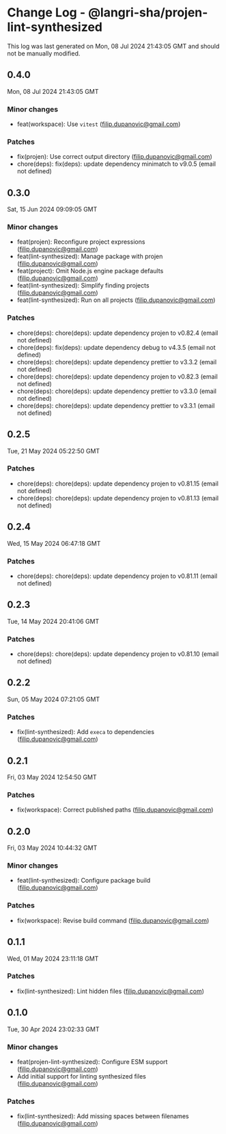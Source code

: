 # Change Log - @langri-sha/projen-lint-synthesized

This log was last generated on Mon, 08 Jul 2024 21:43:05 GMT and should not be manually modified.

<!-- Start content -->

## 0.4.0

Mon, 08 Jul 2024 21:43:05 GMT

### Minor changes

- feat(workspace): Use `vitest` (filip.dupanovic@gmail.com)

### Patches

- fix(projen): Use correct output directory (filip.dupanovic@gmail.com)
- chore(deps): fix(deps): update dependency minimatch to v9.0.5 (email not defined)

## 0.3.0

Sat, 15 Jun 2024 09:09:05 GMT

### Minor changes

- feat(projen): Reconfigure project expressions (filip.dupanovic@gmail.com)
- feat(lint-synthesized): Manage package with projen (filip.dupanovic@gmail.com)
- feat(project): Omit Node.js engine package defaults (filip.dupanovic@gmail.com)
- feat(lint-synthesized): Simplify finding projects (filip.dupanovic@gmail.com)
- feat(lint-synthesized): Run on all projects (filip.dupanovic@gmail.com)

### Patches

- chore(deps): chore(deps): update dependency projen to v0.82.4 (email not defined)
- chore(deps): fix(deps): update dependency debug to v4.3.5 (email not defined)
- chore(deps): chore(deps): update dependency prettier to v3.3.2 (email not defined)
- chore(deps): chore(deps): update dependency projen to v0.82.3 (email not defined)
- chore(deps): chore(deps): update dependency prettier to v3.3.0 (email not defined)
- chore(deps): chore(deps): update dependency prettier to v3.3.1 (email not defined)

## 0.2.5

Tue, 21 May 2024 05:22:50 GMT

### Patches

- chore(deps): chore(deps): update dependency projen to v0.81.15 (email not defined)
- chore(deps): chore(deps): update dependency projen to v0.81.13 (email not defined)

## 0.2.4

Wed, 15 May 2024 06:47:18 GMT

### Patches

- chore(deps): chore(deps): update dependency projen to v0.81.11 (email not defined)

## 0.2.3

Tue, 14 May 2024 20:41:06 GMT

### Patches

- chore(deps): chore(deps): update dependency projen to v0.81.10 (email not defined)

## 0.2.2

Sun, 05 May 2024 07:21:05 GMT

### Patches

- fix(lint-synthesized): Add `execa` to dependencies (filip.dupanovic@gmail.com)

## 0.2.1

Fri, 03 May 2024 12:54:50 GMT

### Patches

- fix(workspace): Correct published paths (filip.dupanovic@gmail.com)

## 0.2.0

Fri, 03 May 2024 10:44:32 GMT

### Minor changes

- feat(lint-synthesized): Configure package build (filip.dupanovic@gmail.com)

### Patches

- fix(workspace): Revise build command (filip.dupanovic@gmail.com)

## 0.1.1

Wed, 01 May 2024 23:11:18 GMT

### Patches

- fix(lint-synthesized): Lint hidden files (filip.dupanovic@gmail.com)

## 0.1.0

Tue, 30 Apr 2024 23:02:33 GMT

### Minor changes

- feat(projen-lint-synthesized): Configure ESM support (filip.dupanovic@gmail.com)
- Add initial support for linting synthesized files (filip.dupanovic@gmail.com)

### Patches

- fix(lint-synthesized): Add missing spaces between filenames (filip.dupanovic@gmail.com)
